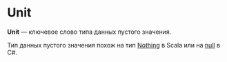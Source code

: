 # Unit

**Unit** — ключевое слово типа данных пустого значения.

Тип данных пустого значения похож на тип [Nothing](https://www.scala-lang.org/api/2.9.1/scala/Nothing.html) в Scala или на [null](https://docs.microsoft.com/en-us/dotnet/csharp/language-reference/keywords/null) в C#.
